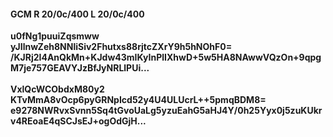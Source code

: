 #### GCM R 20/0c/400 L 20/0c/400
**u0fNg1puuiZqsmww**<br/>**yJIlnwZeh8NNliSiv2Fhutxs88rjtcZXrY9h5hNOhF0=**<br/>**/KJRj2I4AnQkMn+KJdw43mIKyInPlIXhwD+5w5HA8NAwwVQzOn+9qpgM7je757GEAVYJzBfJyNRLlPUi...**<br/><br/>
**VxlQcWCObdxM80y2**<br/>**KTvMmA8vOcp6pyGRNpIcd52y4U4ULUcrL++5pmqBDM8=**<br/>**e9278NWRvxSvnn5Sq4tGvoUaLg5yzuEahG5aHJ4Y/0h25Yyx0j5zuKUkrv4REoaE4qSCJsEJ+ogOdGjH...**